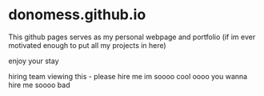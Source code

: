 # donomess.github.io

This github pages serves as my personal webpage and portfolio (if im ever motivated enough to put all my projects in here)

enjoy your stay

hiring team viewing this - please hire me im soooo cool oooo you wanna hire me soooo bad
